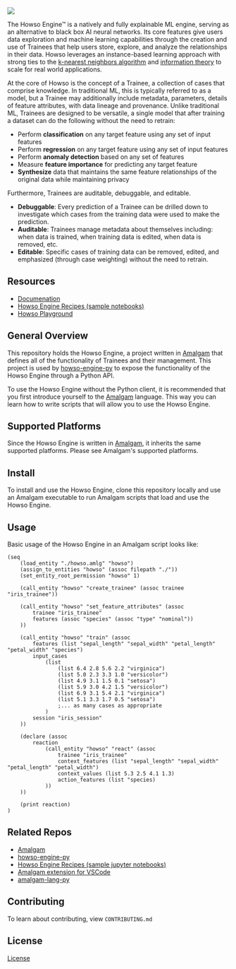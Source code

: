 
<div align="left">
  <img src="https://docs.howso.com/_static/howso_logo_icon.svg">
</div>

The Howso Engine&trade; is a natively and fully explainable ML engine, serving as an alternative to black box AI neural networks. Its core features give users data exploration and machine learning capabilities through the creation and use of Trainees that help users store, explore, and analyze the relationships in their data. Howso leverages an instance-based learning approach with strong ties to the [k-nearest neighbors algorithm](https://en.wikipedia.org/wiki/K-nearest_neighbors_algorithm) and [information theory](https://en.wikipedia.org/wiki/Information_theory) to scale for real world applications.

At the core of Howso is the concept of a Trainee, a collection of cases that comprise knowledge. In traditional ML, this is typically referred to as a model, but a Trainee may additionally include metadata, parameters, details of feature attributes, with data lineage and provenance. Unlike traditional ML, Trainees are designed to be versatile, a single model that after training a dataset can do the following without the need to retrain:
- Perform **classification** on any target feature using any set of input features
- Perform **regression** on any target feature using any set of input features
- Perform **anomaly detection** based on any set of features
- Measure **feature importance** for predicting any target feature
- **Synthesize** data that maintains the same feature relationships of the original data while maintaining privacy

Furthermore, Trainees are auditable, debuggable, and editable.
- **Debuggable**: Every prediction of a Trainee can be drilled down to investigate which cases from the training data were used to make the prediction.
- **Auditable**: Trainees manage metadata about themselves including: when data is trained, when training data is edited, when data is removed, etc.
- **Editable**: Specific cases of training data can be removed, edited, and emphasized (through case weighting) without the need to retrain.

## Resources
- [Documenation](https://docs.howso.com)
- [Howso Engine Recipes (sample notebooks)](https://github.com/howsoai/howso-engine-recipes)
- [Howso Playground](https://playground.howso.com)

## General Overview
This repository holds the Howso Engine, a project written in [Amalgam](https://github.com/howsoai/amalgam) that defines all of the functionality of Trainees and their management. This project is used by [howso-engine-py](https://github.com/howsoai/howso-engine-py) to expose the functionality of the Howso Engine
through a Python API.

To use the Howso Engine without the Python client, it is recommended that you first introduce yourself to the [Amalgam](https://github.com/howsoai/amalgam)
language. This way you can learn how to write scripts that will allow you to use the Howso Engine.

## Supported Platforms
Since the Howso Engine is written in [Amalgam](https://github.com/howsoai/amalgam), it inherits the same supported platforms. Please see Amalgam's supported platforms.

## Install
To install and use the Howso Engine, clone this repository locally and use an Amalgam executable to run Amalgam scripts that load and use the Howso Engine.

## Usage
Basic usage of the Howso Engine in an Amalgam script looks like:

``` amalgam
(seq
    (load_entity "./howso.amlg" "howso")
    (assign_to_entities "howso" (assoc filepath "./"))
    (set_entity_root_permission "howso" 1)

    (call_entity "howso" "create_trainee" (assoc trainee "iris_trainee"))

    (call_entity "howso" "set_feature_attributes" (assoc
        trainee "iris_trainee"
        features (assoc "species" (assoc "type" "nominal"))
    ))

    (call_entity "howso" "train" (assoc
        features (list "sepal_length" "sepal_width" "petal_length" "petal_width" "species")
        input_cases
            (list
                (list 6.4 2.8 5.6 2.2 "virginica")
                (list 5.0 2.3 3.3 1.0 "versicolor")
                (list 4.9 3.1 1.5 0.1 "setosa")
                (list 5.9 3.0 4.2 1.5 "versicolor")
                (list 6.9 3.1 5.4 2.1 "virginica")
                (list 5.1 3.3 1.7 0.5 "setosa")
                ;... as many cases as appropriate
            )
        session "iris_session"
    ))

    (declare (assoc
        reaction
            (call_entity "howso" "react" (assoc
                trainee "iris_trainee"
                context_features (list "sepal_length" "sepal_width" "petal_length" "petal_width")
                context_values (list 5.3 2.5 4.1 1.3)
                action_features (list "species)
            ))
    ))

    (print reaction)
)
```

## Related Repos
- [Amalgam](https://github.com/howsoai/amalgam)
- [howso-engine-py](https://github.com/howsoai/howso-engine-py)
- [Howso Engine Recipes (sample jupyter notebooks)](https://github.com/howsoai/howso-engine-recipes)
- [Amalgam extension for VSCode](https://github.com/howsoai/amalgam-ide-support-vscode)
- [amalgam-lang-py](https://github.com/howsoai/amalgam-lang-py)

## Contributing
To learn about contributing, view `CONTRIBUTING.md`

## License

[License](LICENSE.txt)

